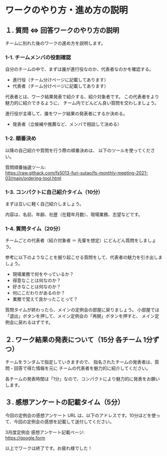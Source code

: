 # ワークのやり方・進め方の説明

## １. 質問 ⇔ 回答ワークのやり方の説明

チームに別れた後のワークの進め方を説明します。

### 1-1. チームメンバの役割確認

自分のチームの中で、まずは誰が進行役なのか、代表者なのかを確認する。

- 進行役（チーム分けページに記載してあります）
- 代表者（チーム分けページに記載してあります）

代表者とは、ワーク結果発表で紹介する、紹介対象者です。
この代表者をより魅力的に紹介できるように、
チーム内でどんどん良い質問を交わしましょう。

進行役が主導して、誰をワーク結果の発表者にするか決める。
- 発表者（立候補や推薦など、メンバで相談して決める）

### 1-2. 順番決め
以降の自己紹介や質問を行う際の順番決めは、
以下のツールを使ってください。

質問順番抽選ツール:  
https://raw.githack.com/fs5013-furi-sutao/fs-monthly-meeting-2021-03/main/ordering-tool.html

### 1-3. コンパクトに自己紹介タイム（10分）
まずは互いに軽く自己紹介しましょう。

内容は、名前、年齢、社歴（在籍年月数）、現場業務、志望などです。

### 1-4. 質問タイム（20分）

チームごとの代表者（紹介対象者 ＝ 先輩を想定）にどんどん質問をしましょう。

参考に以下のようなことを掘り起こせる質問をして、代表者の魅力を引き出しましょう。
- 現場業務で何をやっているか？
- 得意なことは何なのか？
- 好きなことは何なのか？
- 何にこだわりがあるのか？
- 業務で覚えて良かったことって？

質問タイムが終わったら、メインの定例会の部屋に戻りましょう。
小部屋では「退出」ボタンを押して、メイン定例会の「再開」ボタンを押すと、
メイン定例会に戻れるはずです。

## ２. ワーク結果の発表について（15分 各チーム 1分ずつ）

チームをランダムで指定していきますので、
指名されたチームの発表者は、質問・回答で得た情報を元に
チームの代表者を魅力的に紹介してください。

各チームの発表時間は「1分」なので、コンパクトにより魅力的に発表をお願いします。

## ３. 感想アンケートの記載タイム（5分）
今回の定例会の感想アンケート URL は、以下のアドレスです。10分ほどを使って、今回の定例会の感想を記載して送付してください。

3月度定例会 感想アンケート記載ページ:  
https://google.form

以上でワークは終了です。お疲れ様でした！
